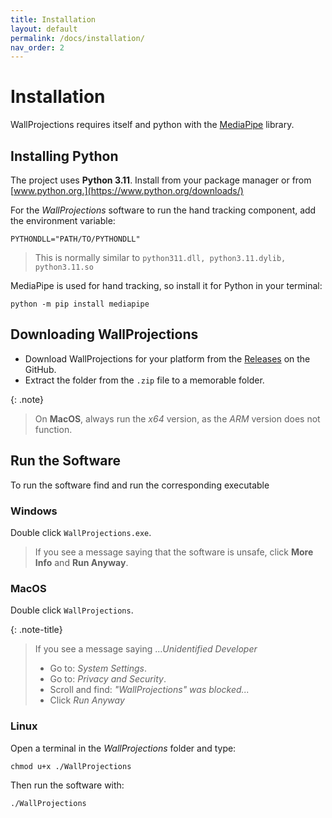 ```yaml
---
title: Installation
layout: default
permalink: /docs/installation/
nav_order: 2
---
```


# Installation

WallProjections requires itself and python with the [MediaPipe](https://developers.google.com/mediapipe) library.

## Installing Python
The project uses **Python 3.11**.
Install from your package manager or from [www.python.org.](https://www.python.org/downloads/)

For the *WallProjections* software to run the hand tracking component, add the environment variable:
```shell
PYTHONDLL="PATH/TO/PYTHONDLL"
```

> This is normally similar to `python311.dll, python3.11.dylib, python3.11.so`

MediaPipe is used for hand tracking, so install it for Python in your terminal:
```shell
python -m pip install mediapipe
```

## Downloading WallProjections

- Download WallProjections for your platform from the [Releases](https://github.com/spe-uob/2023-WallProjections/releases) on the GitHub.
- Extract the folder from the `.zip` file to a memorable folder.

{: .note}
> On **MacOS**, always run the *x64* version, as the *ARM* version does not function.

## Run the Software
To run the software find and run the corresponding executable

### Windows
Double click `WallProjections.exe`.

> If you see a message saying that the software is unsafe, click **More Info** and **Run Anyway**.

### MacOS
Double click `WallProjections`.

{: .note-title}
> If you see a message saying ...*Unidentified Developer*
> - Go to: *System Settings*.
> - Go to: *Privacy and Security*.
> - Scroll and find: *"WallProjections" was blocked...*
> - Click *Run Anyway*

### Linux
Open a terminal in the *WallProjections* folder and type:
```shell
chmod u+x ./WallProjections
```

Then run the software with:
```shell
./WallProjections
```
